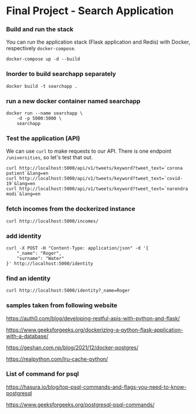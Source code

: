 # Final Project - Search Application

### Build and run the stack
You can run the application stack (Flask application and Redis) with Docker, respectively `docker-compose`. 
```docker
docker-compose up -d --build
```

### Inorder to build searchapp separately
```
docker build -t searchapp .
```

### run a new docker container named searchapp
```
docker run --name searchapp \
    -d -p 5000:5000 \
    searchapp
```

### Test the application (API)
We can use `curl` to make requests to our API. There is one endpoint `/universities`, so let's test that out.

```
curl http://localhost:5000/api/v1/tweets/keyword?tweet_text=`corona patient`&lang=en
curl http://localhost:5000/api/v1/tweets/keyword?tweet_text=`covid-19`&lang=en
curl http://localhost:5000/api/v1/tweets/keyword?tweet_text=`narendra modi`&lang=en
```

### fetch incomes from the dockerized instance
```
curl http://localhost:5000/incomes/
```

### add identity
```
curl -X POST -H "Content-Type: application/json" -d '{
    "_name": "Roger",
    "surname": "Water"
}' http://localhost:5000/identity
```

### find an identity
```
curl http://localhost:5000/identity?_name=Roger
```

### samples taken from following website

https://auth0.com/blog/developing-restful-apis-with-python-and-flask/

https://www.geeksforgeeks.org/dockerizing-a-python-flask-application-with-a-database/

https://geshan.com.np/blog/2021/12/docker-postgres/

https://realpython.com/lru-cache-python/

### List of command for psql

https://hasura.io/blog/top-psql-commands-and-flags-you-need-to-know-postgresql

https://www.geeksforgeeks.org/postgresql-psql-commands/
